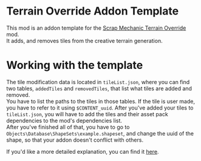 # Terrain Override Addon Template
This mod is an addon template for the [Scrap Mechanic Terrain Override](https://github.com/Vajdani/SM-Terrain-Override) mod.\
It adds, and removes tiles from the creative terrain generation.

# Working with the template
The tile modification data is located in `tileList.json`, where you can find two tables, `addedTiles` and `removedTiles`, that list what tiles are added and removed.\
You have to list the paths to the tiles in those tables. If the tile is user made, you have to refer to it using `$CONTENT_uuid`. After you've added your tiles to `tileList.json`, you will have to add the tiles and their asset pack dependencies to the mod's dependencies list.\
After you've finished all of that, you have to go to `Objects\Database\ShapeSets\example.shapeset`, and change the uuid of the shape, so that your addon doesn't conflict with others.

If you'd like a more detailed explanation, you can find it [here](https://github.com/Vajdani/SM-Terrain-Override).